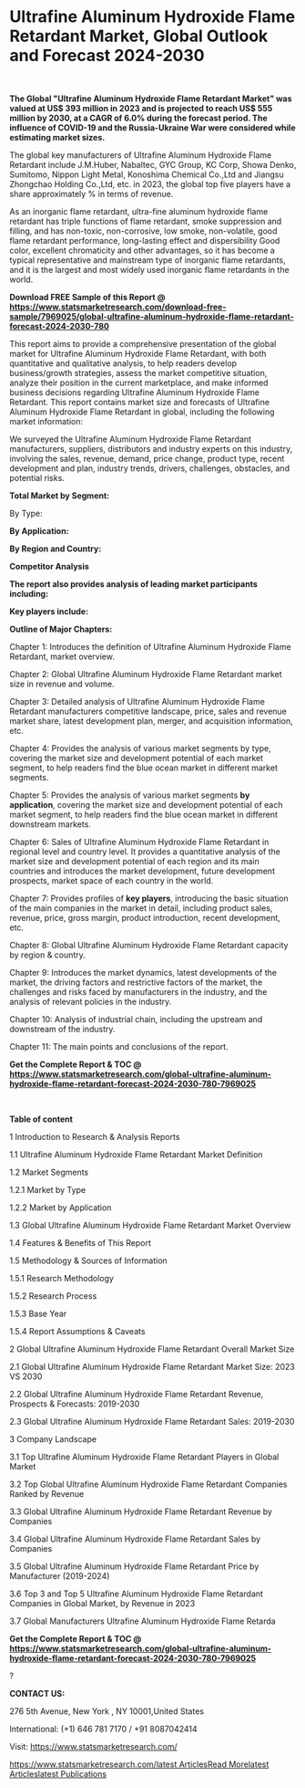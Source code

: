 <h1>Ultrafine Aluminum Hydroxide Flame Retardant Market, Global Outlook and Forecast 2024-2030</h1><br/><p><strong>The Global "Ultrafine Aluminum Hydroxide Flame Retardant Market" was valued at US$ 393 million in 2023 and is projected to reach US$ 555 million by 2030, at a <strong>CAGR</strong> of 6.0% during the forecast period. The influence of COVID-19 and the Russia-Ukraine War were considered while estimating market sizes.</strong></p>
 
 
 
 <p>The global key manufacturers of Ultrafine Aluminum Hydroxide Flame Retardant include J.M.Huber, Nabaltec, GYC Group, KC Corp, Showa Denko, Sumitomo, Nippon Light Metal, Konoshima Chemical Co.,Ltd and Jiangsu Zhongchao Holding Co.,Ltd, etc. in 2023, the global top five players have a share approximately % in terms of revenue.</p>
 
 
 
 <p>As an inorganic flame retardant, ultra-fine aluminum hydroxide flame retardant has triple functions of flame retardant, smoke suppression and filling, and has non-toxic, non-corrosive, low smoke, non-volatile, good flame retardant performance, long-lasting effect and dispersibility Good color, excellent chromaticity and other advantages, so it has become a typical representative and mainstream type of inorganic flame retardants, and it is the largest and most widely used inorganic flame retardants in the world.</p>
 
 
 
 <p><strong>Download FREE Sample of this Report @ <a href="https://www.statsmarketresearch.com/download-free-sample/7969025/global-ultrafine-aluminum-hydroxide-flame-retardant-forecast-2024-2030-780">https://www.statsmarketresearch.com/download-free-sample/7969025/global-ultrafine-aluminum-hydroxide-flame-retardant-forecast-2024-2030-780</a></strong></p>
 
 
 
 <p>This report aims to provide a comprehensive presentation of the global market for Ultrafine Aluminum Hydroxide Flame Retardant, with both quantitative and qualitative analysis, to help readers develop business/growth strategies, assess the market competitive situation, analyze their position in the current marketplace, and make informed business decisions regarding Ultrafine Aluminum Hydroxide Flame Retardant. This report contains market size and forecasts of Ultrafine Aluminum Hydroxide Flame Retardant in global, including the following market information:</p>
 
 
 
 <p>We surveyed the Ultrafine Aluminum Hydroxide Flame Retardant manufacturers, suppliers, distributors and industry experts on this industry, involving the sales, revenue, demand, price change, product type, recent development and plan, industry trends, drivers, challenges, obstacles, and potential risks.</p>
 
 
 
 <p><strong>Total Market by Segment:</strong></p>
 
 
 
 <p>By Type:</p>
 
 
 
 <p><strong><strong>By Application</strong>:</strong></p>
 
 
 
 <p><strong>By Region and Country:</strong></p>
 
 
 
 <p><strong>Competitor Analysis</strong></p>
 
 
 
 <p><strong>The report also provides analysis of leading market participants including:</strong></p>
 
 
 
 <p><strong><strong>Key players</strong> include:</strong></p>
 
 
 
 <p><strong>Outline of Major Chapters:</strong></p>
 
 
 
 <p>Chapter 1: Introduces the definition of Ultrafine Aluminum Hydroxide Flame Retardant, market overview.</p>
 
 
 
 <p>Chapter 2: Global Ultrafine Aluminum Hydroxide Flame Retardant market size in revenue and volume.</p>
 
 
 
 <p>Chapter 3: Detailed analysis of Ultrafine Aluminum Hydroxide Flame Retardant manufacturers competitive landscape, price, sales and revenue market share, latest development plan, merger, and acquisition information, etc.</p>
 
 
 
 <p>Chapter 4: Provides the analysis of various market segments by type, covering the market size and development potential of each market segment, to help readers find the blue ocean market in different market segments.</p>
 
 
 
 <p>Chapter 5: Provides the analysis of various market segments <strong>by application</strong>, covering the market size and development potential of each market segment, to help readers find the blue ocean market in different downstream markets.</p>
 
 
 
 <p>Chapter 6: Sales of Ultrafine Aluminum Hydroxide Flame Retardant in regional level and country level. It provides a quantitative analysis of the market size and development potential of each region and its main countries and introduces the market development, future development prospects, market space of each country in the world.</p>
 
 
 
 <p>Chapter 7: Provides profiles of <strong>key players</strong>, introducing the basic situation of the main companies in the market in detail, including product sales, revenue, price, gross margin, product introduction, recent development, etc.</p>
 
 
 
 <p>Chapter 8: Global Ultrafine Aluminum Hydroxide Flame Retardant capacity by region & country.</p>
 
 
 
 <p>Chapter 9: Introduces the market dynamics, latest developments of the market, the driving factors and restrictive factors of the market, the challenges and risks faced by manufacturers in the industry, and the analysis of relevant policies in the industry.</p>
 
 
 
 <p>Chapter 10: Analysis of industrial chain, including the upstream and downstream of the industry.</p>
 
 
 
 <p>Chapter 11: The main points and conclusions of the report.</p>
 
 
 
 <div><b>Get the Complete Report & TOC @ <a href="https://www.statsmarketresearch.com/global-ultrafine-aluminum-hydroxide-flame-retardant-forecast-2024-2030-780-7969025">https://www.statsmarketresearch.com/global-ultrafine-aluminum-hydroxide-flame-retardant-forecast-2024-2030-780-7969025</a></b></div>
 
 
 
 <p><br />
 
 <b>Table of content</b></p>
 
 
 
 <p>1 Introduction to Research & Analysis Reports<br />
 
 1.1 Ultrafine Aluminum Hydroxide Flame Retardant Market Definition<br />
 
 1.2 Market Segments<br />
 
 1.2.1 Market by Type<br />
 
 1.2.2 Market by Application<br />
 
 1.3 Global Ultrafine Aluminum Hydroxide Flame Retardant Market Overview<br />
 
 1.4 Features & Benefits of This Report<br />
 
 1.5 Methodology & Sources of Information<br />
 
 1.5.1 Research Methodology<br />
 
 1.5.2 Research Process<br />
 
 1.5.3 Base Year<br />
 
 1.5.4 Report Assumptions & Caveats<br />
 
 2 Global Ultrafine Aluminum Hydroxide Flame Retardant Overall Market Size<br />
 
 2.1 Global Ultrafine Aluminum Hydroxide Flame Retardant Market Size: 2023 VS 2030<br />
 
 2.2 Global Ultrafine Aluminum Hydroxide Flame Retardant Revenue, Prospects & Forecasts: 2019-2030<br />
 
 2.3 Global Ultrafine Aluminum Hydroxide Flame Retardant Sales: 2019-2030<br />
 
 3 Company Landscape<br />
 
 3.1 Top Ultrafine Aluminum Hydroxide Flame Retardant Players in Global Market<br />
 
 3.2 Top Global Ultrafine Aluminum Hydroxide Flame Retardant Companies Ranked by Revenue<br />
 
 3.3 Global Ultrafine Aluminum Hydroxide Flame Retardant Revenue by Companies<br />
 
 3.4 Global Ultrafine Aluminum Hydroxide Flame Retardant Sales by Companies<br />
 
 3.5 Global Ultrafine Aluminum Hydroxide Flame Retardant Price by Manufacturer (2019-2024)<br />
 
 3.6 Top 3 and Top 5 Ultrafine Aluminum Hydroxide Flame Retardant Companies in Global Market, by Revenue in 2023<br />
 
 3.7 Global Manufacturers Ultrafine Aluminum Hydroxide Flame Retarda</p>
 
 
 
 <div><b>Get the Complete Report & TOC @ <a href="https://www.statsmarketresearch.com/global-ultrafine-aluminum-hydroxide-flame-retardant-forecast-2024-2030-780-7969025">https://www.statsmarketresearch.com/global-ultrafine-aluminum-hydroxide-flame-retardant-forecast-2024-2030-780-7969025</a></b></div>
 
 
 
 <p>? </p>
 
 
 
 <p><b>CONTACT US:</b><br />
 
 276 5th Avenue, New York , NY 10001,United States<br />
 
 International: (+1) 646 781 7170 / +91 8087042414<br />
 
 Visit: <a href="https://www.statsmarketresearch.com/">https://www.statsmarketresearch.com/</a><br />
 
 <a href="https://gyeongbokgung.com">https://www.statsmarketresearch.com/</a><a href="https://hallyeomaritime.com">latest Articles</a><a href="https://jingwansa.com">Read More</a><a href="https://nguoiviet.jp/">latest Articles</a><a href="https://www.intelmarketresearch.com/">latest Publications</a></p>